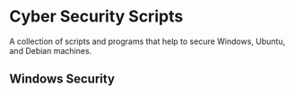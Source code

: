 # Cyber Security Scripts
A collection of scripts and programs that help to secure Windows, Ubuntu, and Debian machines.

## Windows Security

